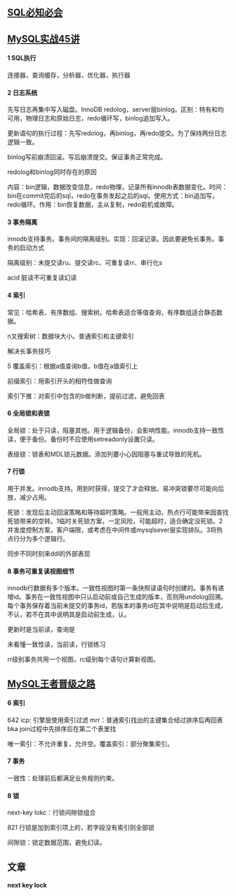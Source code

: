 ## [SQL必知必会](https://time.geekbang.org/column/intro/192)

## [MySQL实战45讲](https://time.geekbang.org/column/intro/139)

#### 1 SQL执行
连接器，查询缓存，分析器，优化器，执行器

#### 2 日志系统

先写日志再集中写入磁盘。InnoDB redolog，server层binlog。区别：特有和均可用，物理日志和原始日志，redo循环写，binlog追加写入。

更新语句的执行过程：先写redolog，再binlog，再redo提交。为了保持两份日志逻辑一致。

binlog写前崩溃回滚。写后崩溃提交。保证事务正常完成。

redolog和binlog同时存在的原因

内容：bin逻辑，数据改变信息，redo物理，记录所有innodb表数据变化。时间：bin在commit完后的sql，redo在事务发起之后的sql。使用方式：bin追加写，redo循环。作用：bin恢复数据，主从复制，redo宕机或故障。

#### 3 事务隔离

innodb支持事务。事务间的隔离级别。实现：回滚记录。因此要避免长事务。事务的启动方式

隔离级别：未提交读ru、提交读rc、可重复读rr、串行化s

acid 脏读不可重复读幻读

#### 4 索引

常见：哈希表、有序数组、搜索树。哈希表适合等值查询，有序数组适合静态数据。

n叉搜索树：数据块大小。普通索引和主键索引

解决长事务技巧

5 覆盖索引：根据a值查询b值，b值在a值索引上

前缀索引：用索引开头的相符性做查询

索引下推：对索引中包含的b做判断，提前过滤，避免回表

#### 6 全局锁和表锁

全局锁：处于只读，阻塞其他。用于逻辑备份，会影响性能。innodb支持一致性读，便于备份。备份时不应使用setreadonly设置只读。

表级锁：锁表和MDL锁元数据。添加列要小心因阻塞与重试导致的死机。

#### 7 行锁

用于并发。innodb支持。用到时获得，提交了才会释放。易冲突锁要尽可能向后放，减少占用。

死锁：发现后主动回滚策略和等待超时策略。一般用主动，热点行可能带来因查找死锁带来的空转。1临时关死锁方案，一定风险，可能超时，适合确定没死锁。2并发度控制方案，客户端限，或考虑在中间件或mysqlsever层实现排队。3将热点行分为多个逻辑行。

同步不同时刻来ddl的外部表现

#### 8 事务可重复读视图细节

innodb行数据有多个版本。一致性视图时第一条快照读语句时创建的。事务有递增id。事务在一致性视图中只认启动前或自己生成的版本，否则用undolog回溯。每个事务保存着当前未提交的事务id，若版本的事务id在其中说明是启动后生成，不认，若不在其中说明其是启动前生成，认。

更新时是当前读，查询是

未看懂一致性读，当前读，行锁练习

rr级别事务共用一个视图，rc级别每个语句计算新视图。

## [MySQL王者晋级之路](https://book.douban.com/subject/30172800/)

#### 6 索引

642 icp: 引擎层使用索引过滤 mrr：普通索引找出的主键集合经过排序后再回表 bka join过程中先排序后在第二个表里找

唯一索引：不允许重复，允许空。覆盖索引：部分聚集索引。

#### 7 事务

一致性：处理前后都满足业务规则约束。

#### 8 锁

next-key lokc：行锁间隙锁组合

821 行锁是加到索引项上的，若字段没有索引则全部锁

间隙锁：锁定数据范围，避免幻读。

## 文章

#### next key lock
